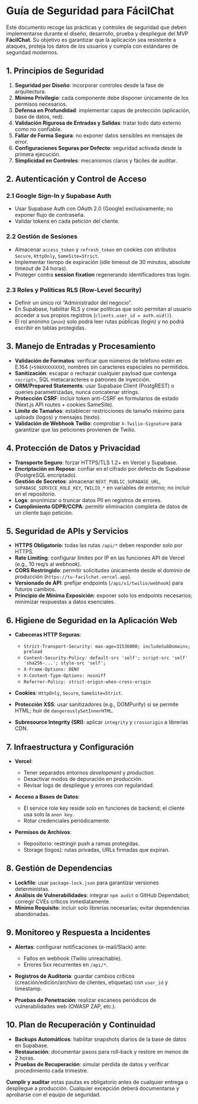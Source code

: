 # Guía de Seguridad para FácilChat

Este documento recoge las prácticas y controles de seguridad que deben implementarse durante el diseño, desarrollo, prueba y despliegue del MVP **FácilChat**. Su objetivo es garantizar que la aplicación sea resistente a ataques, proteja los datos de los usuarios y cumpla con estándares de seguridad modernos.

## 1. Principios de Seguridad

1.  **Seguridad por Diseño**: incorporar controles desde la fase de arquitectura.
2.  **Mínimo Privilegio**: cada componente debe disponer únicamente de los permisos necesarios.
3.  **Defensa en Profundidad**: implementar capas de protección (aplicación, base de datos, red).
4.  **Validación Rigurosa de Entradas y Salidas**: tratar todo dato externo como no confiable.
5.  **Fallar de Forma Segura**: no exponer datos sensibles en mensajes de error.
6.  **Configuraciones Seguras por Defecto**: seguridad activada desde la primera ejecución.
7.  **Simplicidad en Controles**: mecanismos claros y fáciles de auditar.

## 2. Autenticación y Control de Acceso

### 2.1 Google Sign-In y Supabase Auth

*   Usar Supabase Auth con OAuth 2.0 (Google) exclusivamente; no exponer flujo de contraseña.
*   Validar tokens en cada petición del cliente.

### 2.2 Gestión de Sesiones

*   Almacenar `access_token` y `refresh_token` en cookies con atributos `Secure`, `HttpOnly`, `SameSite=Strict`.
*   Implementar tiempo de expiración (idle timeout de 30 minutos, absolute timeout de 24 horas).
*   Proteger contra **session fixation** regenerando identificadores tras login.

### 2.3 Roles y Políticas RLS (Row-Level Security)

*   Definir un único rol “Administrador del negocio”.
*   En Supabase, habilitar RLS y crear políticas que solo permitan al usuario acceder a sus propios registros (`clients.user_id = auth.uid()`).
*   El rol anónimo (`anon`) solo podrá leer rutas públicas (login) y no podrá escribir en tablas protegidas.

## 3. Manejo de Entradas y Procesamiento

*   **Validación de Formatos**: verificar que números de teléfono estén en E.164 (`+598XXXXXXXX`), nombres sin caracteres especiales no permitidos.
*   **Sanitización**: escapar o rechazar cualquier payload que contenga `<script>`, SQL metacaracteres o patrones de inyección.
*   **ORM/Prepared Statements**: usar Supabase Client (PostgREST) o queries parametrizadas, nunca concatenar strings.
*   **Protección CSRF**: incluir token anti-CSRF en formularios de estado (Next.js API routes + cookies SameSite).
*   **Límite de Tamaños**: establecer restricciones de tamaño máximo para uploads (logos) y mensajes (texto).
*   **Validación de Webhook Twilio**: comprobar `X-Twilio-Signature` para garantizar que las peticiones provienen de Twilio.

## 4. Protección de Datos y Privacidad

*   **Transporte Seguro**: forzar HTTPS/TLS 1.2+ en Vercel y Supabase.
*   **Encriptación en Reposo**: confiar en el cifrado por defecto de Supabase (PostgreSQL encriptado).
*   **Gestión de Secretos**: almacenar `NEXT_PUBLIC_SUPABASE_URL`, `SUPABASE_SERVICE_ROLE_KEY`, `TWILIO_*` en variables de entorno; no incluir en el repositorio.
*   **Logs**: anonimizar o truncar datos PII en registros de errores.
*   **Cumplimiento GDPR/CCPA**: permitir eliminación completa de datos de un cliente bajo petición.

## 5. Seguridad de APIs y Servicios

*   **HTTPS Obligatorio**: todas las rutas `/api/*` deben responder solo por HTTPS.
*   **Rate Limiting**: configurar límites por IP en las funciones API de Vercel (e.g., 10 req/s al webhook).
*   **CORS Restringido**: permitir solicitudes únicamente desde el dominio de producción (`https://tu-facilchat.vercel.app`).
*   **Versionado de API**: prefijar endpoints (`/api/v1/twilio/webhook`) para futuros cambios.
*   **Principio de Mínima Exposición**: exponer solo los endpoints necesarios; minimizar respuestas a datos esenciales.

## 6. Higiene de Seguridad en la Aplicación Web

*   **Cabeceras HTTP Seguras**:

    *   `Strict-Transport-Security: max-age=31536000; includeSubDomains; preload`
    *   `Content-Security-Policy: default-src 'self'; script-src 'self' 'sha256-...'; style-src 'self';`
    *   `X-Frame-Options: DENY`
    *   `X-Content-Type-Options: nosniff`
    *   `Referrer-Policy: strict-origin-when-cross-origin`

*   **Cookies**: `HttpOnly`, `Secure`, `SameSite=Strict`.

*   **Protección XSS**: usar sanitizadores (e.g., DOMPurify) si se permite HTML; huir de `dangerouslySetInnerHTML`.

*   **Subresource Integrity (SRI)**: aplicar `integrity` y `crossorigin` a librerías CDN.

## 7. Infraestructura y Configuración

*   **Vercel**:

    *   Tener separados entornos *development* y *production*.
    *   Desactivar modos de depuración en producción.
    *   Revisar logs de despliegue y errores con regularidad.

*   **Acceso a Bases de Datos**:

    *   El service role key reside solo en funciones de backend; el cliente usa solo la `anon key`.
    *   Rotar credenciales periódicamente.

*   **Permisos de Archivos**:

    *   Repositorio: restringir push a ramas protegidas.
    *   Storage (logos): rutas privadas, URLs firmadas que expiran.

## 8. Gestión de Dependencias

*   **Lockfile**: usar `package-lock.json` para garantizar versiones deterministas.
*   **Análisis de Vulnerabilidades**: integrar `npm audit` o GitHub Dependabot; corregir CVEs críticos inmediatamente.
*   **Mínimo Requisito**: incluir solo librerías necesarias; evitar dependencias abandonadas.

## 9. Monitoreo y Respuesta a Incidentes

*   **Alertas**: configurar notificaciones (e-mail/Slack) ante:

    *   Fallos en webhook (Twilio unreachable).
    *   Errores 5xx recurrentes en `/api/*`.

*   **Registros de Auditoría**: guardar cambios críticos (creación/edición/archivo de clientes, etiquetas) con `user_id` y timestamp.

*   **Pruebas de Penetración**: realizar escaneos periódicos de vulnerabilidades web (OWASP ZAP, etc.).

## 10. Plan de Recuperación y Continuidad

*   **Backups Automáticos**: habilitar snapshots diarios de la base de datos en Supabase.
*   **Restauración**: documentar pasos para roll-back y restore en menos de 2 horas.
*   **Pruebas de Recuperación**: simular pérdida de datos y verificar procedimiento cada trimestre.

**Cumplir y auditar** estas pautas es obligatorio antes de cualquier entrega o despliegue a producción. Cualquier excepción deberá documentarse y aprobarse con el equipo de seguridad.
